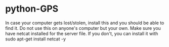 # python-GPS
In case your computer gets lost/stolen, install this and you should be able to find it.
Do not use this on anyone's computer but your own.
Make sure you have netcat installed for the server file.
If you don't, you can install it with sudo apt-get install netcat -y

